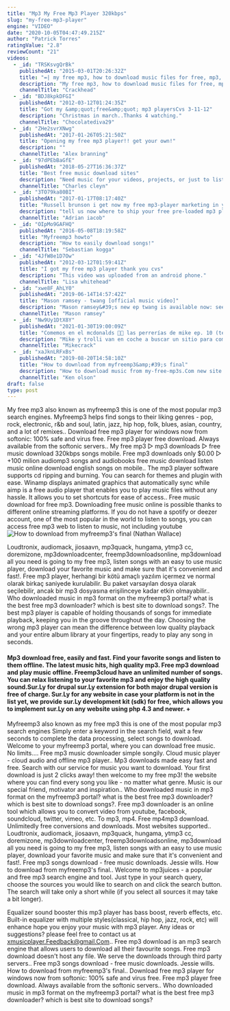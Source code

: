 ```yaml
---
title: "Mp3 My Free Mp3 Player 320kbps"
slug: "my-free-mp3-player"
engine: "VIDEO"
date: "2020-10-05T04:47:49.215Z"
author: "Patrick Torres"
ratingValue: "2.8"
reviewCount: "21"
videos:
  - _id: "TRSKsvgQrBk"
    publishedAt: "2015-03-01T20:26:32Z"
    title: "=| my free mp3, how to download music files for free, mp3, safe, no torrent, totally legal |="
    description: "My free mp3, how to download music files for free, mp3, safe, no torrent, totally legal |= !!download every single song from every single artist!! myfreemp3:"
    channelTitle: "Crackhead"
  - _id: "BDJ8kpkDFGI"
    publishedAt: "2012-03-12T01:24:35Z"
    title: "Got my &amp;quot;free&amp;quot; mp3 playersCvs 3-11-12"
    description: "Christmas in march..Thanks 4 watching."
    channelTitle: "Chocolatediva29"
  - _id: "ZHe2svrXNwg"
    publishedAt: "2017-01-26T05:21:50Z"
    title: "Opening my free mp3 player!! get your own!"
    description: ""
    channelTitle: "Alex branning"
  - _id: "97dPEbBaGfE"
    publishedAt: "2018-05-27T16:36:37Z"
    title: "Best free music download sites"
    description: "Need music for your videos, projects, or just to listen to? here is a free 30 day trial on epidemic sound⬇️ hope"
    channelTitle: "Charles cleyn"
  - _id: "3TO79ka80BI"
    publishedAt: "2017-01-17T08:17:40Z"
    title: "Russell brunson i get now my free mp3-player marketing in your car"
    description: "tell us now where to ship your free pre-loaded mp3 player (with the first 257 episodes)!"
    channelTitle: "Adrian iacob"
  - _id: "OIpMo9GAFHQ"
    publishedAt: "2016-05-08T18:19:58Z"
    title: "Myfreemp3 howto"
    description: "How to easily download songs!"
    channelTitle: "Sebastian kogga"
  - _id: "4JfW8e1D7Ow"
    publishedAt: "2012-03-12T01:59:41Z"
    title: "I got my free mp3 player thank you cvs"
    description: "This video was uploaded from an android phone."
    channelTitle: "Lisa whitehead"
  - _id: "xwe8F_AhLY0"
    publishedAt: "2019-06-14T14:57:42Z"
    title: "Mason ramsey - twang [official music video]"
    description: "Mason ramsey&#39;s new ep twang is available now: see mason on the how&#39;s ur girl &amp; how&#39;s ur family tour, part 2: 1017"
    channelTitle: "Mason ramsey"
  - _id: "Nw9Uy1DtX8Y"
    publishedAt: "2021-01-30T19:00:09Z"
    title: "Comemos en el mcdonalds 🍔🚗 las perrerías de mike ep. 10 (temporada 1)"
    description: "Mike y trolli van en coche a buscar un sitio para comer cuando mike se antoja con un mcdonalds ¿a quien no le gustan las hamburguesas? ⏭ siguiente"
    channelTitle: "Mikecrack"
  - _id: "xaJknLRFxBs"
    publishedAt: "2019-08-20T14:58:10Z"
    title: "How to download from myfreemp3&amp;#39;s final"
    description: "How to download music from my-free-mp3s.Com new site: myfreemp3.Vip background music is not for profit. All rights belong to the music publisher and artist."
    channelTitle: "Ken olson"
draft: false
type: post
---
```


My free mp3 also known as myfreemp3 this is one of the most popular mp3 search engines. Myfreemp3 helps find songs to their liking genres - pop, rock, electronic, r&amp;b and soul, latin, jazz, hip hop, folk, blues, asian, country, and a lot of remixes.. Download free mp3 player for windows now from softonic: 100% safe and virus free. Free mp3 player free download. Always available from the softonic servers.. My free mp3 ▷ mp3 downloads ▷ free music download 320kbps songs mobile. Free mp3 downloads only $0.00 ▷ +100 milion audiomp3 songs and audiobooks free music download listen music online download english songs on mobile.. The mp3 player software supports cd ripping and burning. You can search for themes and plugin with ease. Winamp displays animated graphics that automatically sync while aimp is a free audio player that enables you to play music files without any hassle. It allows you to set shortcuts for ease of access.. Free music download for free mp3. Downloading free music online is possible thanks to different online streaming platforms. If you do not have a spotify or deezer account, one of the most popular in the world to listen to songs, you can access free mp3 web to listen to music, not including youtube
![How to download from myfreemp3&#39;s final (Nathan Wallace)](https://i.ytimg.com/vi/xaJknLRFxBs/hqdefault.jpg "How to download from myfreemp3&#39;s final (Manuel Weber)")

Loudtronix, audiomack, jiosaavn, mp3quack, hungama, ytmp3 cc, doremizone, mp3downloadcenter, freemp3downloadsonline, mp3download all you need is going to my free mp3, listen songs with an easy to use music player, download your favorite music and make sure that it&#39;s convenient and fast!. Free mp3 player, herhangi bir kötü amaçlı yazılım içermez ve normal olarak birkaç saniyede kurulabilir. Bu paket varsayılan dosya olarak seçilebilir, ancak bir mp3 dosyasına erişilinceye kadar etkin olmayabilir.. Who downloaded music in mp3 format on the myfreemp3 portal? what is the best free mp3 downloader? which is best site to download songs?. The best mp3 player is capable of holding thousands of songs for immediate playback, keeping you in the groove throughout the day. Choosing the wrong mp3 player can mean the difference between low quality playback and your entire album library at your fingertips, ready to play any song in seconds.
<!--inArticleAds-->

<!--galleryOne-->

#### Mp3 download free, easily and fast. Find your favorite songs and listen to them offline. The latest music hits, high quality mp3. Free mp3 download and play music offline. Freemp3cloud have an unlimited number of songs. You can relax listening to your favorite mp3 and enjoy the high quality sound.Sur.Ly for drupal sur.Ly extension for both major drupal version is free of charge. Sur.Ly for any website in case your platform is not in the list yet, we provide sur.Ly development kit (sdk) for free, which allows you to implement sur.Ly on any website using php 4.3 and newer. +
<!--inArticleAds-->

<!--galleryTwo-->

Myfreemp3 also known as my free mp3 this is one of the most popular mp3 search engines Simply enter a keyword in the search field, wait a few seconds to complete the data processing, select songs to download. Welcome to your myfreemp3 portal, where you can download free music. No limits.... Free mp3 music downloader simple songily. Cloud music player - cloud audio and offline mp3 player.. Mp3 downloads made easy fast and free. Search with our service for music you want to download. Your first download is just 2 clicks away! then welcome to my free mp3! the website where you can find every song you like - no matter what genre. Music is our special friend, motivator and inspiration.. Who downloaded music in mp3 format on the myfreemp3 portal? what is the best free mp3 downloader? which is best site to download songs?. Free mp3 downloader is an online tool which allows you to convert video from youtube, facebook, soundcloud, twitter, vimeo, etc. To mp3, mp4. Free mp4mp3 download. Unlimitedly free conversions and downloads. Most websites supported.. Loudtronix, audiomack, jiosaavn, mp3quack, hungama, ytmp3 cc, doremizone, mp3downloadcenter, freemp3downloadsonline, mp3download all you need is going to my free mp3, listen songs with an easy to use music player, download your favorite music and make sure that it&#39;s convenient and fast!. Free mp3 songs download - free music downloads. Jessie wills. How to download from myfreemp3&#39;s final.. Welcome to mp3juices - a popular and free mp3 search engine and tool. Just type in your search query, choose the sources you would like to search on and click the search button. The search will take only a short while (if you select all sources it may take a bit longer).
<!--galleryThree-->

Equalizer sound booster this mp3 player has bass boost, reverb effects, etc. Built-in equalizer with multiple styles(classical, hip hop, jazz, rock, etc) will enhance hope you enjoy your music with mp3 player. Any ideas or suggestions? please feel free to contact us at xmusicplayer.Feedback@gmail.Com.. Free mp3 download is an mp3 search engine that allows users to download all their favourite songs. Free mp3 download doesn&#39;t host any file. We serve the downloads through third party servers.. Free mp3 songs download - free music downloads. Jessie wills. How to download from myfreemp3&#39;s final.. Download free mp3 player for windows now from softonic: 100% safe and virus free. Free mp3 player free download. Always available from the softonic servers.. Who downloaded music in mp3 format on the myfreemp3 portal? what is the best free mp3 downloader? which is best site to download songs?